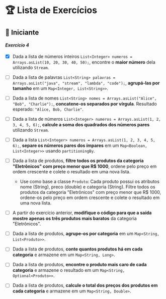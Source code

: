 # 🏆 Lista de Exercícios

## 🔰 Iniciante

#### *Exercício 4*

- [x] Dada a lista de números inteiros `List<Integer> numeros = Arrays.asList(10, 20, 30, 40, 50);`, encontre o **maior número** dela utilizando `Stream`.


- [ ] Dada a lista de palavras `List<String> palavras = Arrays.asList("java", "stream", "lambda", "code");`, **agrupá-las por tamanho** em um `Map<Integer, List<String>>`.


* [ ] Dada a lista de nomes `List<String> nomes = Arrays.asList("Alice", "Bob", "Charlie");`, **concatene-os separados por vírgula**. Resultado esperado: `"Alice, Bob, Charlie"`.


* [ ] Dada a lista de números `List<Integer> numeros = Arrays.asList(1, 2, 3, 4, 5, 6);`, **calcule a soma dos quadrados dos números pares** utilizando `Stream`.


* [ ] Dada a lista `List<Integer> numeros = Arrays.asList(1, 2, 3, 4, 5, 6);`, **separe os números pares dos ímpares** em um `Map<Boolean, List<Integer>>` usando `partitioningBy`.


* [ ] Dada a lista de produtos, **filtre todos os produtos da categoria "Eletrônicos" com preço menor que R\$ 1000**, ordene pelo preço em ordem crescente e colete o resultado em uma nova lista. 
  * Use como base a classe `Produto`:  Cada produto possui os atributos nome (String), preco (double) e categoria (String). Filtre todos os produtos da categoria "Eletrônicos" com preço menor que R$ 1000, ordene-os pelo preço em ordem crescente e colete o resultado em uma nova lista.


* [ ] A partir do exercício anterior, **modifique o código para que a saída mostre apenas os três produtos mais baratos** da categoria "Eletrônicos".


* [ ] Dada a lista de produtos, **agrupe-os por categoria** em um `Map<String, List<Produto>>`.


* [ ] Dada a lista de produtos, **conte quantos produtos há em cada categoria** e armazene em um `Map<String, Long>`.


* [ ] Dada a lista de produtos, **encontre o produto mais caro de cada categoria** e armazene o resultado em um `Map<String, Optional<Produto>>`.


* [ ] Dada a lista de produtos, **calcule o total dos preços dos produtos em cada categoria** e armazene em um `Map<String, Double>`.
